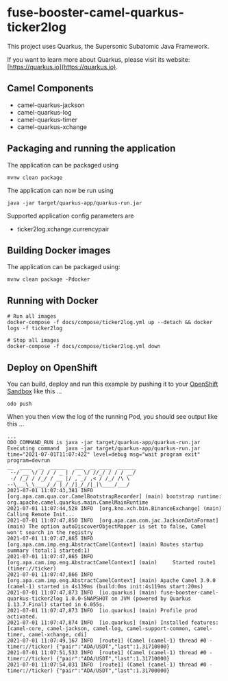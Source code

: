 # fuse-booster-camel-quarkus-ticker2log

This project uses Quarkus, the Supersonic Subatomic Java Framework.

If you want to learn more about Quarkus, please visit its website: [https://quarkus.io](https://quarkus.io).

## Camel Components 

* camel-quarkus-jackson
* camel-quarkus-log
* camel-quarkus-timer
* camel-quarkus-xchange

## Packaging and running the application

The application can be packaged using

	mvnw clean package

The application can now be run using 

	java -jar target/quarkus-app/quarkus-run.jar

Supported application config parameters are

* ticker2log.xchange.currencypair

## Building Docker images

The application can be packaged using:

	mvnw clean package -Pdocker

## Running with Docker

	# Run all images
	docker-compose -f docs/compose/ticker2log.yml up --detach && docker logs -f ticker2log
	
	# Stop all images
	docker-compose -f docs/compose/ticker2log.yml down

## Deploy on OpenShift

You can build, deploy and run this example by pushing it to your [OpenShift Sandbox](https://developers.redhat.com/developer-sandbox/get-started) like this ...

    odo push

When you then view the log of the running Pod, you should see output like this ...

	...
	ODO_COMMAND_RUN is java -jar target/quarkus-app/quarkus-run.jar
	Executing command  java -jar target/quarkus-app/quarkus-run.jar
	time="2021-07-01T11:07:42Z" level=debug msg="wait program exit" program=devrun
	__  ____  __  _____   ___  __ ____  ______
	 --/ __ \/ / / / _ | / _ \/ //_/ / / / __/
	 -/ /_/ / /_/ / __ |/ , _/ ,< / /_/ /\ \
	--\___\_\____/_/ |_/_/|_/_/|_|\____/___/
	2021-07-01 11:07:43,381 INFO  [org.apa.cam.qua.cor.CamelBootstrapRecorder] (main) bootstrap runtime: org.apache.camel.quarkus.main.CamelMainRuntime
	2021-07-01 11:07:44,528 INFO  [org.kno.xch.bin.BinanceExchange] (main) Calling Remote Init...
	2021-07-01 11:07:47,850 INFO  [org.apa.cam.com.jac.JacksonDataFormat] (main) The option autoDiscoverObjectMapper is set to false, Camel won't search in the registry
	2021-07-01 11:07:47,865 INFO  [org.apa.cam.imp.eng.AbstractCamelContext] (main) Routes startup summary (total:1 started:1)
	2021-07-01 11:07:47,865 INFO  [org.apa.cam.imp.eng.AbstractCamelContext] (main)     Started route1 (timer://ticker)
	2021-07-01 11:07:47,866 INFO  [org.apa.cam.imp.eng.AbstractCamelContext] (main) Apache Camel 3.9.0 (camel-1) started in 4s139ms (build:0ms init:4s119ms start:20ms)
	2021-07-01 11:07:47,873 INFO  [io.quarkus] (main) fuse-booster-camel-quarkus-ticker2log 1.0.0-SNAPSHOT on JVM (powered by Quarkus 1.13.7.Final) started in 6.055s.
	2021-07-01 11:07:47,873 INFO  [io.quarkus] (main) Profile prod activated.
	2021-07-01 11:07:47,874 INFO  [io.quarkus] (main) Installed features: [camel-core, camel-jackson, camel-log, camel-support-common, camel-timer, camel-xchange, cdi]
	2021-07-01 11:07:49,167 INFO  [route1] (Camel (camel-1) thread #0 - timer://ticker) {"pair":"ADA/USDT","last":1.31710000}
	2021-07-01 11:07:51,533 INFO  [route1] (Camel (camel-1) thread #0 - timer://ticker) {"pair":"ADA/USDT","last":1.31710000}
	2021-07-01 11:07:54,031 INFO  [route1] (Camel (camel-1) thread #0 - timer://ticker) {"pair":"ADA/USDT","last":1.31700000}
